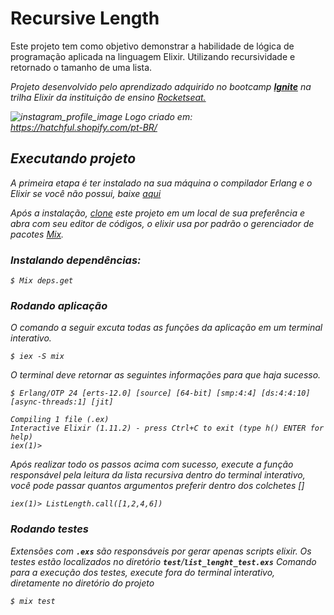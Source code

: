 # Recursive Length
Este projeto tem como objetivo demonstrar a habilidade de lógica de programação aplicada na linguagem Elixir. Utilizando recursividade e retornado o tamanho de uma lista. 

<em>Projeto desenvolvido pelo aprendizado adquirido no bootcamp <a href="https://help.rocketseat.com.br/hc/pt-br/sections/1500000466461-Ignite"><b>Ignite</b></a> na trilha Elixir da instituição de ensino <a href="https://rocketseat.com.br/">Rocketseat.<a><em>

![instagram_profile_image](https://user-images.githubusercontent.com/56320849/118588503-e02bfa80-b774-11eb-8039-1e7643bccf80.png)
<em>Logo criado em: https://hatchful.shopify.com/pt-BR/</em>

## Executando projeto
A primeira etapa é ter instalado na sua máquina o compilador Erlang e o Elixir se você não possui, baixe <a href="https://elixir-lang.org/install.html">aqui</a>

Após a instalação, <a href="https://github.com/barretot/list-length-elixir">clone</a> este projeto em um local de sua preferência e abra com seu editor de códigos, o elixir usa por padrão o gerenciador de pacotes <a href="https://elixirschool.com/pt/lessons/basics/mix/">Mix</a>.

### Instalando dependências:

```
$ Mix deps.get 
```

### Rodando aplicação
O comando a seguir excuta todas as funções da aplicação em um terminal interativo.
```
$ iex -S mix
```
O terminal deve retornar as seguintes informações para que haja sucesso.
```
$ Erlang/OTP 24 [erts-12.0] [source] [64-bit] [smp:4:4] [ds:4:4:10] [async-threads:1] [jit]

Compiling 1 file (.ex)
Interactive Elixir (1.11.2) - press Ctrl+C to exit (type h() ENTER for help)
iex(1)> 
```
Após realizar todo os passos acima com sucesso, execute a função responsável pela leitura da lista recursiva dentro do terminal interativo, você pode passar quantos argumentos preferir dentro dos colchetes []
```
iex(1)> ListLength.call([1,2,4,6])
```
### Rodando testes
Extensões com **`.exs`** são responsáveis por gerar apenas scripts elixir.
Os testes estão localizados no diretório **`test`**/**`list_lenght_test.exs`**
Comando para a execução dos testes, execute fora do terminal interativo, diretamente no diretório do projeto
```
$ mix test
```

